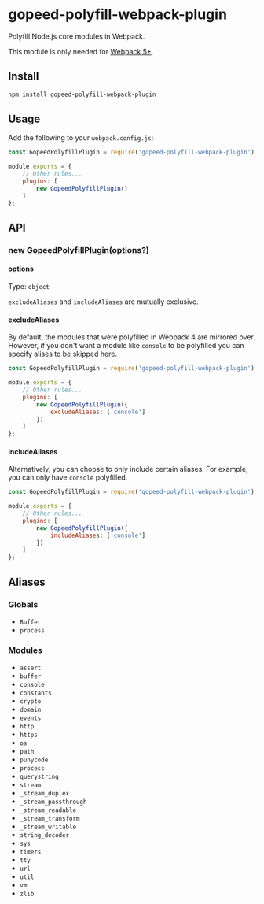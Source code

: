 # gopeed-polyfill-webpack-plugin

Polyfill Node.js core modules in Webpack.

This module is only needed for [Webpack 5+](https://github.com/webpack/changelog-v5#automatic-nodejs-polyfills-removed).

## Install

```sh
npm install gopeed-polyfill-webpack-plugin
```

## Usage

Add the following to your `webpack.config.js`:

```js
const GopeedPolyfillPlugin = require('gopeed-polyfill-webpack-plugin');

module.exports = {
	// Other rules...
	plugins: [
		new GopeedPolyfillPlugin()
	]
};
```

## API

### new GopeedPolyfillPlugin(options?)

#### options

Type: `object`

`excludeAliases` and `includeAliases` are mutually exclusive.

#### excludeAliases

By default, the modules that were polyfilled in Webpack 4 are mirrored over. However, if you don't want a module like `console` to be polyfilled you can specify alises to be skipped here.

```js
const GopeedPolyfillPlugin = require('gopeed-polyfill-webpack-plugin');

module.exports = {
	// Other rules...
	plugins: [
		new GopeedPolyfillPlugin({
			excludeAliases: ['console']
		})
	]
};
```

#### includeAliases

Alternatively, you can choose to only include certain aliases. For example, you can only have `console` polyfilled.

```js
const GopeedPolyfillPlugin = require('gopeed-polyfill-webpack-plugin');

module.exports = {
	// Other rules...
	plugins: [
		new GopeedPolyfillPlugin({
			includeAliases: ['console']
		})
	]
};
```

## Aliases

### Globals

- `Buffer`
- `process`

### Modules

- `assert`
- `buffer`
- `console`
- `constants`
- `crypto`
- `domain`
- `events`
- `http`
- `https`
- `os`
- `path`
- `punycode`
- `process`
- `querystring`
- `stream`
- `_stream_duplex`
- `_stream_passthrough`
- `_stream_readable`
- `_stream_transform`
- `_stream_writable`
- `string_decoder`
- `sys`
- `timers`
- `tty`
- `url`
- `util`
- `vm`
- `zlib`
